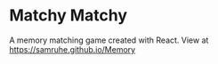 # Matchy Matchy

A memory matching game created with React. View at https://samruhe.github.io/Memory